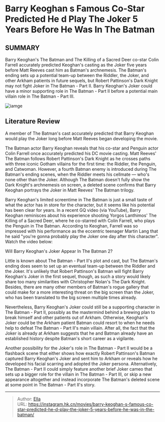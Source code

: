 # Barry Keoghan s Famous Co-Star Predicted He d Play The Joker 5 Years Before He Was In The Batman


## SUMMARY 



  Barry Keoghan&#39;s The Batman and The Killing of a Sacred Deer co-star Colin Farrell accurately predicted Keoghan&#39;s casting as the Joker five years before Matt Reeves cast him as Batman&#39;s archnemesis.   The Batman&#39;s ending sets up a potential team-up between the Riddler, the Joker, and other Arkham patients in future sequels, but Robert Pattinson&#39;s Dark Knight may not fight Joker in The Batman - Part II.   Barry Keoghan&#39;s Joker could have a minor supporting role in The Batman - Part II before a potential main villain role in The Batman - Part III.  

![iamge](https://static1.srcdn.com/wordpress/wp-content/uploads/2024/01/barry-keoghan-as-joker-in-the-batman-and-martin-in-killing-of-a-sacred-deer.jpg)

## Literature Review

A member of The Batman&#39;s cast accurately predicted that Barry Keoghan would play the Joker long before Matt Reeves began developing the movie.




The Batman actor Barry Keoghan reveals that his co-star and Penguin actor Colin Farrell once accurately predicted his DC movie casting. Matt Reeves&#39; The Batman follows Robert Pattinson&#39;s Dark Knight as he crosses paths with three iconic Gotham villains for the first time: the Riddler, the Penguin, and Catwoman. However, a fourth Batman enemy is introduced during The Batman&#39;s ending scenes, when the Riddler meets his cellmate — who&#39;s none other than the Joker. Although The Batman doesn&#39;t fully show the Dark Knight&#39;s archnemesis on screen, a deleted scene confirms that Barry Keoghan portrays the Joker in Matt Reeves&#39; The Batman trilogy.




Barry Keoghan&#39;s limited screentime in The Batman is just a small taste of what the actor has in store for the character, but it seems like his potential has been clear for years. In a recent GQ video (via YouTube), Barry Keoghan reminisces about his experience shooting Yorgos Lanthimos&#39; The Killing of a Sacred Deer, where he co-starred with Colin Farrell, who plays the Penguin in The Batman. According to Keoghan, Farrell was so impressed with his performance as the eccentric teenager Martin Lang that he said &#34;you&#39;re gonna probably play the Joker one day after this character&#34;. Watch the video below:


 


 Will Barry Keoghan&#39;s Joker Appear In The Batman 2? 
          




Little is known about The Batman - Part II&#39;s plot and cast, but The Batman&#39;s ending does seem to set up an eventual team-up between the Riddler and the Joker. It&#39;s unlikely that Robert Pattinson&#39;s Batman will fight Barry Keoghan&#39;s Joker in the first sequel, though, as such a story would likely share too many similarities with Christopher Nolan&#39;s The Dark Knight. Besides, there are many other members of Batman&#39;s rogue gallery that could make for a more interesting threat on the big screen than the Joker, who has been translated to the big screen multiple times already.

Nevertheless, Barry Keoghan&#39;s Joker could still be a supporting character in The Batman - Part II, possibly as the mastermind behind a brewing plan to break himself and other patients out of Arkham. Otherwise, Keoghan&#39;s Joker could be the Arkham patient Batman could resort to when he needs help to defeat The Batman - Part II&#39;s main villain. After all, the fact that the Joker is already at Arkham suggests that he and Batman already have an established history despite Batman&#39;s short career as a vigilante.




Another possibility for the Joker&#39;s role in The Batman - Part II would be a flashback scene that either shows how exactly Robert Pattinson&#39;s Batman captured Barry Keoghan&#39;s Joker and sent him to Arkham or reveals how he developed his facial scarring and adopted the Joker persona. Alternatively, The Batman - Part II could simply feature another brief Joker cameo that sets up a bigger role for the villain in The Batman - Part III, or skip a new appearance altogether and instead incorporate The Batman&#39;s deleted scene at some point in The Batman - Part II&#39;s story.



---

> Author: [Ella](https://instagram.hk.cn/)  
> URL: https://instagram.hk.cn/movies/barry-keoghan-s-famous-co-star-predicted-he-d-play-the-joker-5-years-before-he-was-in-the-batman/  

